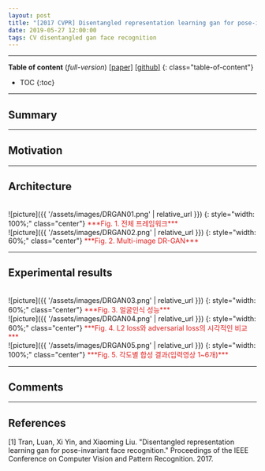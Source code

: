 ```yaml
---
layout: post
title: "[2017 CVPR] Disentangled representation learning gan for pose-invariant face recognition (*incomplete*)"
date: 2019-05-27 12:00:00
tags: CV disentangled gan face recognition
---
```


<!--more-->

---

**Table of content** (*full-version*)
[[paper]](http://openaccess.thecvf.com/content_cvpr_2017/papers/Tran_Disentangled_Representation_Learning_CVPR_2017_paper.pdf) [[github]](https://github.com/kayamin/DR-GAN)
{: class="table-of-content"}
* TOC
{:toc}

---

## Summary

---

## Motivation

---

## Architecture

<br/>
![picture]({{ '/assets/images/DRGAN01.png' | relative_url }})
{: style="width: 100%;" class="center"}
<span style="color: #e01f1f;">***Fig. 1. 전체 프레임워크***</span>


<br/>
![picture]({{ '/assets/images/DRGAN02.png' | relative_url }})
{: style="width: 60%;" class="center"}
<span style="color: #e01f1f;">***Fig. 2. Multi-image DR-GAN***</span>


---
  
## Experimental results

<br/>
![picture]({{ '/assets/images/DRGAN03.png' | relative_url }})
{: style="width: 60%;" class="center"}
<span style="color: #e01f1f;">***Fig. 3. 얼굴인식 성능***</span>


<br/>
![picture]({{ '/assets/images/DRGAN04.png' | relative_url }})
{: style="width: 60%;" class="center"}
<span style="color: #e01f1f;">***Fig. 4. L2 loss와 adversarial loss의 시각적인 비교***</span>


<br/>
![picture]({{ '/assets/images/DRGAN05.png' | relative_url }})
{: style="width: 100%;" class="center"}
<span style="color: #e01f1f;">***Fig. 5. 각도별 합성 결과(입력영상 1~6개)***</span>

---

## Comments

---

## References

[1] Tran, Luan, Xi Yin, and Xiaoming Liu. "Disentangled representation learning gan for pose-invariant face recognition." Proceedings of the IEEE Conference on Computer Vision and Pattern Recognition. 2017.
